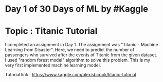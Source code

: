 # Day 1 of 30 Days of ML by #Kaggle

# Topic : Titanic Tutorial

I completed an assignment in Day 1. The assignment was "Titanic - Machine Learning from Disaster". Here, we need to predict the number of passengers who survived after the events of Titanic from the given dataset. I used "random forest model" algorithm to solve this problem. This is my very first implemented machine learning model.



Tutorial link : https://www.kaggle.com/alexisbcook/titanic-tutorial


